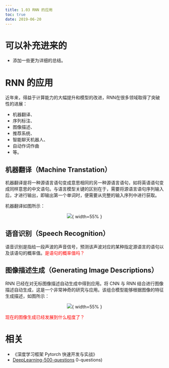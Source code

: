 ```yaml
---
title: 1.03 RNN 的应用
toc: true
date: 2019-06-20
---
```

# 可以补充进来的

- 添加一些更为详细的总结。


# RNN 的应用


近年来，得益于计算能力的大幅提升和模型的改进，RNN在很多领域取得了突破性的进展：

- 机器翻译、
- 序列标注、
- 图像描述、
- 推荐系统、
- 智能聊天机器人、
- 自动作词作曲
- 等。



## 机器翻译（Machine Transtation）


机器翻译是将一种源语言语句变成意思相同的另一种源语言语句，如将英语语句变成同样意思的中文语句。与语言模型关键的区别在于，需要将源语言语句序列输入后，才进行输出，即输出第一个单词时，便需要从完整的输入序列中进行获取。

机器翻译如图所示：

<center>

![](http://images.iterate.site/blog/image/20190616/Wj14SczjeAR5.png?imageslim){ width=55% }

</center>


## 语音识别（Speech Recognition）

语音识别是指给一段声波的声音信号，预测该声波对应的某种指定源语言的语句以及该语句的概率值。<span style="color:red;">是语句的概率值吗？</span>

## 图像描述生成（Generating Image Descriptions）

RNN 已经在对无标图像描述自动生成中得到应用。将 CNN 与 RNN 结合进行图像描述自动生成，这是一个非常神奇的研究与应用。该组合模型能够根据图像的特征生成描述，如图所示：

<center>

![](http://images.iterate.site/blog/image/20190616/PN8twYWBDQwM.png?imageslim){ width=55% }
</center>

<span style="color:red;">现在的图像生成已经发展到什么程度了？</span>




# 相关

- 《深度学习框架 Pytorch 快速开发与实战》
- [DeepLearning-500-questions](https://github.com/scutan90/DeepLearning-500-questions)
0-questions)
